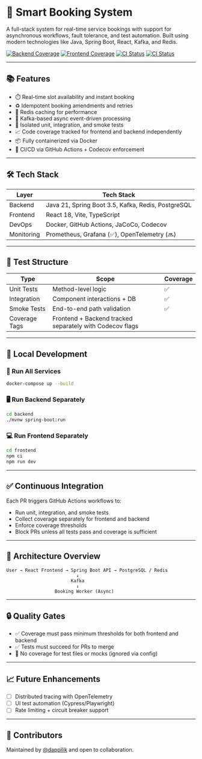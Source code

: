 # 🚀 Smart Booking System

A full-stack system for real-time service bookings with support for asynchronous workflows, fault tolerance, and test automation. Built using modern technologies like Java, Spring Boot, React, Kafka, and Redis.

[![Backend Coverage](https://codecov.io/gh/dappilik/smart-booking-system/branch/main/graph/badge.svg?flag=backend)](https://codecov.io/gh/dappilik/smart-booking-system)
[![Frontend Coverage](https://codecov.io/gh/dappilik/smart-booking-system/branch/main/graph/badge.svg?flag=frontend)](https://codecov.io/gh/dappilik/smart-booking-system)
[![CI Status](https://github.com/dappilik/smart-booking-system/actions/workflows/backend-ci.yml/badge.svg)](https://github.com/dappilik/smart-booking-system/actions/workflows/backend-ci.yml)
[![CI Status](https://github.com/dappilik/smart-booking-system/actions/workflows/frontend-ci.yml/badge.svg)](https://github.com/dappilik/smart-booking-system/actions/workflows/frontend-ci.yml)

---

## 📚 Features

- ⏱️ Real-time slot availability and instant booking
- ♻️ Idempotent booking amendments and retries
- 🧠 Redis caching for performance
- 📨 Kafka-based async event-driven processing
- 🧪 Isolated unit, integration, and smoke tests
- 📈 Code coverage tracked for frontend and backend independently
- 📦 Fully containerized via Docker
- 🚦 CI/CD via GitHub Actions + Codecov enforcement

---

## 🛠️ Tech Stack

| Layer      | Tech Stack                                      |
|------------|--------------------------------------------------|
| Backend    | Java 21, Spring Boot 3.5, Kafka, Redis, PostgreSQL |
| Frontend   | React 18, Vite, TypeScript                       |
| DevOps     | Docker, GitHub Actions, JaCoCo, Codecov          |
| Monitoring | Prometheus, Grafana (✅), OpenTelemetry (🔜)     |

---

## 🧪 Test Structure

| Type           | Scope                            | Coverage |
|----------------|----------------------------------|----------|
| Unit Tests     | Method-level logic                | ✅       |
| Integration    | Component interactions + DB       | ✅       |
| Smoke Tests    | End-to-end path validation        | ✅       |
| Coverage Tags  | Frontend + Backend tracked separately with Codecov flags |

---

## 🚧 Local Development

### 🐳 Run All Services

```bash
docker-compose up --build
```

### 🖥️ Run Backend Separately

```bash
cd backend
./mvnw spring-boot:run
```

### 💻 Run Frontend Separately

```bash
cd frontend
npm ci
npm run dev
```

---

## ✅ Continuous Integration

Each PR triggers GitHub Actions workflows to:
- Run unit, integration, and smoke tests
- Collect coverage separately for frontend and backend
- Enforce coverage thresholds
- Block PRs unless all tests pass and coverage is sufficient

---

## 🧠 Architecture Overview

```
User → React Frontend → Spring Boot API → PostgreSQL / Redis
                          ↓
                        Kafka
                          ↓
                  Booking Worker (Async)
```

---

## 🔒 Quality Gates

- ✅ Coverage must pass minimum thresholds for both frontend and backend
- ✅ Tests must succeed for PRs to merge
- 🚫 No coverage for test files or mocks (ignored via config)

---

## 📈 Future Enhancements

- [ ] Distributed tracing with OpenTelemetry
- [ ] UI test automation (Cypress/Playwright)
- [ ] Rate limiting + circuit breaker support

---

## 👥 Contributors

Maintained by [@dappilik](https://github.com/dappilik) and open to collaboration.